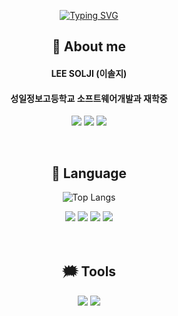  <div align="center"> 
 
[![Typing SVG](https://readme-typing-svg.demolab.com?font=Russo+One&size=60&pause=1000&color=000000&center=true&vCenter=true&repeat=true&&Align=100&width=700&height=150&lines=%F0%9F%8C%8F+Hello+World!+%F0%9F%8C%8F)](https://git.io/typing-svg)
 

 
 ## 💭 About me
 <h4>LEE SOLJI (이솔지)</h4>
 <h4>성일정보고등학교 소프트웨어개발과 재학중</h4>

<a href="https://www.instagram.com/2solees/" target="_blank"><img src="https://img.shields.io/badge/2solees-43B02A?style=flat&logo=Instagram&logoColor=white"/></a>
<a href="https://adventurous-poinsettia-e3f.notion.site/d8a88e7b72764d07832a72fd2925cdda" target="_blank"><img src="https://img.shields.io/badge/Notion-000000?style=flat&logo=notion&logoColor=white"/></a>
<a href="https://velog.io/@solji0622" target="_blank"><img src="https://img.shields.io/badge/velog-20C997?style=flat&logo=velog&logoColor=white"/></a>

<br/>


 ## 💬 Language
  ![Top Langs](https://github-readme-stats.vercel.app/api/top-langs/?username=solji622&layout=compact)
 <div align="center">
  <img src="https://img.shields.io/badge/Java-007396?style=flat&logo=OpenJDK&logoColor=white"/>
  <img src="https://img.shields.io/badge/-Python-3776AB?style=flat&logo=Python&logoColor=white"/>
  <img src="https://img.shields.io/badge/-HTML-E34F26?style=flat&logo=HTML5&logoColor=white"/>
  <img src="https://img.shields.io/badge/-CSS-1572B6?style=flat&logo=CSS3&logoColor=white"/>
</div>

<br/>
<br/>



## 🗯 Tools
<div align="center">
<img src="https://img.shields.io/badge/-Eclipse%20IDE-2C2255?style=flat&logo=Eclipse%20IDE&logoColor=white"/>
 <img src="https://img.shields.io/badge/-Visual%20Studio%20Code-007ACC?style=flat&logo=Visual%20Studio%20Code&logoColor=white"/>
 </div>
</div>

</div>
</div>
<br/>
<br/>
